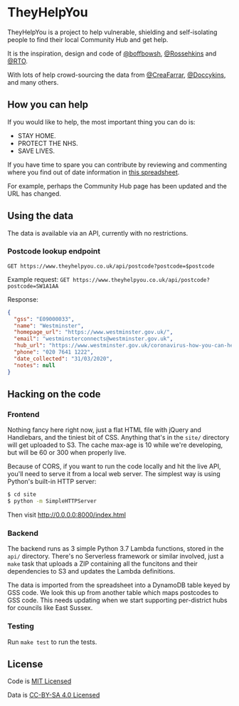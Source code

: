 # TheyHelpYou

TheyHelpYou is a project to help vulnerable, shielding and self-isolating people
to find their local Community Hub and get help.

It is the inspiration, design and code of [@boffbowsh][], [@Rossehkins][] and [@RTO][].

With lots of help crowd-sourcing the data from [@CreaFarrar][], [@Doccykins],
and many others.

## How you can help

If you would like to help, the most important thing you can do is:

* STAY HOME.
* PROTECT THE NHS.
* SAVE LIVES.

If you have time to spare you can contribute by reviewing and commenting where
you find out of date information in [this spreadsheet][sheet].

For example, perhaps the Community Hub page has been updated and the URL has
changed.

## Using the data

The data is available via an API, currently with no restrictions.

### Postcode lookup endpoint

`GET https://www.theyhelpyou.co.uk/api/postcode?postcode=$postcode`

Example request: `GET https://www.theyhelpyou.co.uk/api/postcode?postcode=SW1A1AA`

Response:
```json
{
  "gss": "E09000033",
  "name": "Westminster",
  "homepage_url": "https://www.westminster.gov.uk/",
  "email": "westminsterconnects@westminster.gov.uk",
  "hub_url": "https://www.westminster.gov.uk/coronavirus-how-you-can-help",
  "phone": "020 7641 1222",
  "date_collected": "31/03/2020",
  "notes": null
}
```

## Hacking on the code

### Frontend

Nothing fancy here right now, just a flat HTML file with jQuery and Handlebars,
and the tiniest bit of CSS. Anything that's in the `site/` directory will get
uploaded to S3. The cache max-age is 10 while we're developing, but will be 60
or 300 when properly live.

Because of CORS, if you want to run the code locally and hit the live API,
you'll need to serve it from a local web server. The simplest way is using Python's built-in HTTP server:

```bash
$ cd site
$ python -m SimpleHTTPServer
```

Then visit http://0.0.0.0:8000/index.html

### Backend

The backend runs as 3 simple Python 3.7 Lambda functions, stored in the `api/`
directory. There's no Serverless framework or similar involved, just a `make`
task that uploads a ZIP containing all the funcitons and their dependencies to
S3 and updates the Lambda definitions.

The data is imported from the spreadsheet into a DynamoDB table keyed by GSS
code. We look this up from another table which maps postcodes to GSS code. This
needs updating when we start supporting per-district hubs for councils like East
Sussex.

### Testing

Run `make test` to run the tests.


## License

Code is [MIT Licensed](./LICENSE.md)

Data is [CC-BY-SA 4.0 Licensed](https://creativecommons.org/licenses/by-sa/4.0/)


[@boffbowsh]: https://twitter.com/boffbowsh
[@RTO]: https://twitter.com/RTO
[@Rossehkins]: https://twitter.com/Rossehkins
[@CreaFarrar]: https://twitter.com/CreaFarrar
[@Doccykins]: https://twitter.com/Doccykins

[sheet]: https://docs.google.com/spreadsheets/d/1uwcEbPob7EcOKBe_H-OiYEP3fITjbZH-ccpc81fMO7s/edit#gid=1418426695
